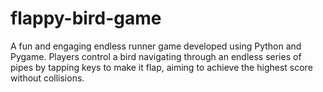 # flappy-bird-game
A fun and engaging endless runner game developed using Python and Pygame. Players control a bird navigating through an endless series of pipes by tapping keys to make it flap, aiming to achieve the highest score without collisions.
